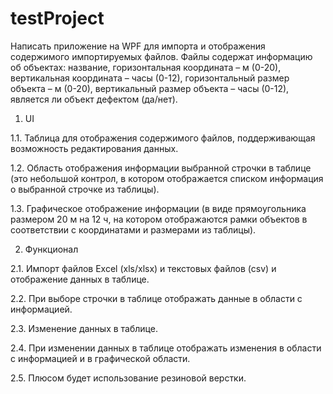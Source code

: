 # testProject
Написать приложение на WPF для импорта и отображения содержимого импортируемых файлов. Файлы содержат информацию об объектах: название, горизонтальная координата – м (0-20), вертикальная координата – часы (0-12), горизонтальный размер объекта – м (0-20), вертикальный размер объекта – часы (0-12), является ли объект дефектом (да/нет).
1.	UI

1.1.	Таблица для отображения содержимого файлов, поддерживающая возможность редактирования данных.

1.2.	Область отображения информации выбранной строчки в таблице (это небольшой контрол, в котором отображается списком информация о выбранной строчке из таблицы).

1.3.	Графическое отображение информации (в виде прямоугольника размером 20 м на 12 ч, на котором отображаются рамки объектов в соответствии с координатами и размерами из таблицы).

2.	Функционал

2.1.	Импорт файлов Excel (xls/xlsx) и текстовых файлов (csv) и отображение данных в таблице.

2.2.	При выборе строчки в таблице отображать данные в области с информацией. 

2.3.	Изменение данных в таблице.

2.4.	При изменении данных в таблице отображать изменения в области с информацией и в графической области.

2.5.	Плюсом будет использование резиновой верстки.
